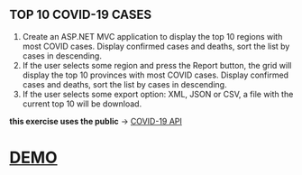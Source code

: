 ## TOP 10 COVID-19 CASES

1. Create an ASP.NET MVC application to display the top 10 regions with most COVID cases. Display confirmed cases and deaths, sort the list by cases in descending.
2. If the user selects some region and press the Report button, the grid will display the top 10 provinces with most COVID cases. Display confirmed cases and deaths, sort the list by cases in descending.
3. If the user selects some export option: XML, JSON or CSV, a file with the current top 10 will be download.

**this exercise uses the public** -> [COVID-19 API](https://rapidapi.com/axisbits-axisbits-default/api/covid-19-statistics)

# [DEMO](https://covidrapidapitest.azurewebsites.net/)
